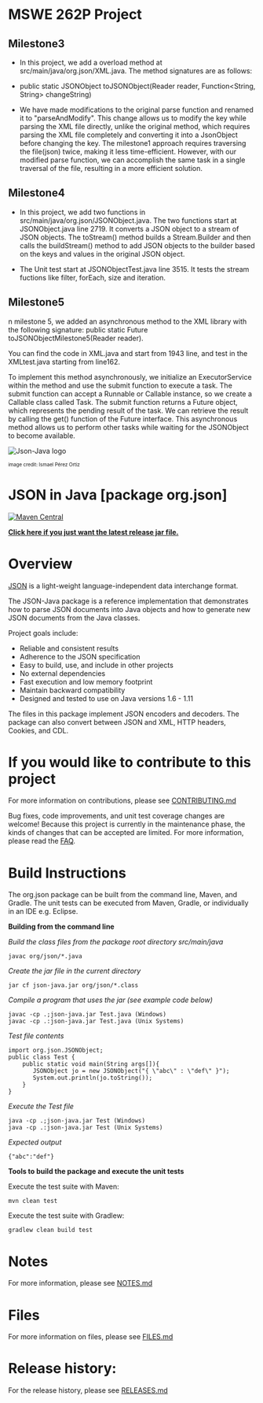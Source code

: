 # MSWE 262P Project

## Milestone3
- In this project, we add a overload method at src/main/java/org.json/XML.java. The method signatures are as follows:
- public static JSONObject toJSONObject(Reader reader, Function<String, String> changeString)

- We have made modifications to the original parse function and renamed it to "parseAndModify". This change allows us to modify the key while parsing the XML file directly, unlike the original method, which requires parsing the XML file completely and converting it into a JsonObject before changing the key. The milestone1 approach requires traversing the file(json) twice, making it less time-efficient. However, with our modified parse function, we can accomplish the same task in a single traversal of the file, resulting in a more efficient solution.

## Milestone4
- In this project, we add two functions in src/main/java/org.json/JSONObject.java.
The two functions start at JSONObject.java line 2719. It converts a JSON object to a stream of JSON objects. The toStream() method builds a Stream.Builder and then calls the buildStream() method to add JSON objects to the builder based on the keys and values in the original JSON object.

- The Unit test start at JSONObjectTest.java line 3515. It tests the stream fuctions like filter, forEach, size and iteration.

## Milestone5
n milestone 5, we added an asynchronous method to the XML library with the following signature: public static Future<JSONObject> toJSONObjectMilestone5(Reader reader). 

You can find the code in XML.java and start from 1943 line, and test in the XMLtest.java starting from line162.

To implement this method asynchronously, we initialize an ExecutorService within the method and use the submit function to execute a task. The submit function can accept a Runnable or Callable instance, so we create a Callable class called Task. The submit function returns a Future object, which represents the pending result of the task. We can retrieve the result by calling the get() function of the Future interface. This asynchronous method allows us to perform other tasks while waiting for the JSONObject to become available.


![Json-Java logo](https://github.com/stleary/JSON-java/blob/master/images/JsonJava.png?raw=true)

<sub><sup>image credit: Ismael Pérez Ortiz</sup></sub>


JSON in Java [package org.json]
===============================

[![Maven Central](https://img.shields.io/maven-central/v/org.json/json.svg)](https://mvnrepository.com/artifact/org.json/json)

**[Click here if you just want the latest release jar file.](https://search.maven.org/remotecontent?filepath=org/json/json/20220924/json-20220924.jar)**


# Overview

[JSON](http://www.JSON.org/) is a light-weight language-independent data interchange format.

The JSON-Java package is a reference implementation that demonstrates how to parse JSON documents into Java objects and how to generate new JSON documents from the Java classes.

Project goals include:
* Reliable and consistent results
* Adherence to the JSON specification 
* Easy to build, use, and include in other projects
* No external dependencies
* Fast execution and low memory footprint
* Maintain backward compatibility
* Designed and tested to use on Java versions 1.6 - 1.11

The files in this package implement JSON encoders and decoders. The package can also convert between JSON and XML, HTTP headers, Cookies, and CDL.

# If you would like to contribute to this project

For more information on contributions, please see [CONTRIBUTING.md](https://github.com/stleary/JSON-java/blob/master/docs/CONTRIBUTING.md)

Bug fixes, code improvements, and unit test coverage changes are welcome! Because this project is currently in the maintenance phase, the kinds of changes that can be accepted are limited. For more information, please read the [FAQ](https://github.com/stleary/JSON-java/wiki/FAQ).

# Build Instructions

The org.json package can be built from the command line, Maven, and Gradle. The unit tests can be executed from Maven, Gradle, or individually in an IDE e.g. Eclipse.
 
**Building from the command line**

*Build the class files from the package root directory src/main/java*
````
javac org/json/*.java
````

*Create the jar file in the current directory*
````
jar cf json-java.jar org/json/*.class
````

*Compile a program that uses the jar (see example code below)*
````
javac -cp .;json-java.jar Test.java (Windows)
javac -cp .:json-java.jar Test.java (Unix Systems)
````

*Test file contents*

````
import org.json.JSONObject;
public class Test {
    public static void main(String args[]){
       JSONObject jo = new JSONObject("{ \"abc\" : \"def\" }");
       System.out.println(jo.toString());
    }
}
````

*Execute the Test file*
```` 
java -cp .;json-java.jar Test (Windows)
java -cp .:json-java.jar Test (Unix Systems)
````

*Expected output*

````
{"abc":"def"}
````

 
**Tools to build the package and execute the unit tests**

Execute the test suite with Maven:
```
mvn clean test
```

Execute the test suite with Gradlew:

```
gradlew clean build test
```

# Notes

For more information, please see [NOTES.md](https://github.com/stleary/JSON-java/blob/master/docs/NOTES.md)

# Files

For more information on files, please see [FILES.md](https://github.com/stleary/JSON-java/blob/master/docs/FILES.md)

# Release history:

For the release history, please see [RELEASES.md](https://github.com/stleary/JSON-java/blob/master/docs/RELEASES.md)
